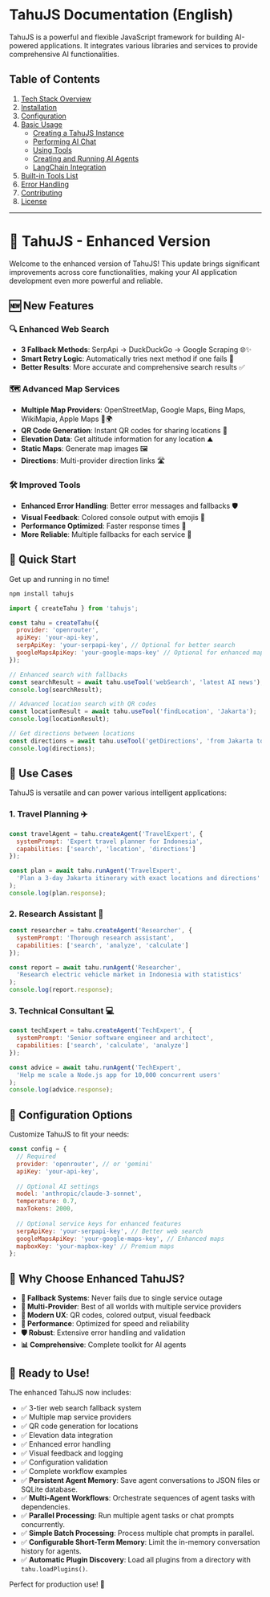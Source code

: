 # TahuJS Documentation (English)

TahuJS is a powerful and flexible JavaScript framework for building AI-powered applications. It integrates various libraries and services to provide comprehensive AI functionalities.

## Table of Contents

1.  [Tech Stack Overview](#1-tech-stack-overview)
2.  [Installation](#2-installation)
3.  [Configuration](#3-configuration)
4.  [Basic Usage](#4-basic-usage)
    *   [Creating a TahuJS Instance](#creating-a-tahujs-instance)
    *   [Performing AI Chat](#performing-ai-chat)
    *   [Using Tools](#using-tools)
    *   [Creating and Running AI Agents](#creating-and-running-ai-agents)
    *   [LangChain Integration](#langchain-integration)
5.  [Built-in Tools List](#5-built-in-tools-list)
6.  [Error Handling](#6-error-handling)
7.  [Contributing](#7-contributing)
8.  [License](#8-license)

---

# 🥘 TahuJS - Enhanced Version

Welcome to the enhanced version of TahuJS! This update brings significant improvements across core functionalities, making your AI application development even more powerful and reliable.

## 🆕 New Features

### 🔍 Enhanced Web Search
- **3 Fallback Methods**: SerpApi → DuckDuckGo → Google Scraping 🌐✨
- **Smart Retry Logic**: Automatically tries next method if one fails 🔄
- **Better Results**: More accurate and comprehensive search results ✅

### 🗺️ Advanced Map Services
- **Multiple Map Providers**: OpenStreetMap, Google Maps, Bing Maps, WikiMapia, Apple Maps 📍🌍
- **QR Code Generation**: Instant QR codes for sharing locations 📱
- **Elevation Data**: Get altitude information for any location ⛰️
- **Static Maps**: Generate map images 🖼️
- **Directions**: Multi-provider direction links 🛣️

### 🛠️ Improved Tools
- **Enhanced Error Handling**: Better error messages and fallbacks 🛡️
- **Visual Feedback**: Colored console output with emojis 🎨
- **Performance Optimized**: Faster response times 🚀
- **More Reliable**: Multiple fallbacks for each service 💪

## 🚀 Quick Start

Get up and running in no time!

```bash
npm install tahujs
```

```javascript
import { createTahu } from 'tahujs';

const tahu = createTahu({
  provider: 'openrouter',
  apiKey: 'your-api-key',
  serpApiKey: 'your-serpapi-key', // Optional for better search
  googleMapsApiKey: 'your-google-maps-key' // Optional for enhanced maps
});

// Enhanced search with fallbacks
const searchResult = await tahu.useTool('webSearch', 'latest AI news');
console.log(searchResult);

// Advanced location search with QR codes
const locationResult = await tahu.useTool('findLocation', 'Jakarta');
console.log(locationResult);

// Get directions between locations
const directions = await tahu.useTool('getDirections', 'from Jakarta to Bandung');
console.log(directions);
```

## 🎯 Use Cases

TahuJS is versatile and can power various intelligent applications:

### 1. Travel Planning ✈️
```javascript
const travelAgent = tahu.createAgent('TravelExpert', {
  systemPrompt: 'Expert travel planner for Indonesia',
  capabilities: ['search', 'location', 'directions']
});

const plan = await tahu.runAgent('TravelExpert', 
  'Plan a 3-day Jakarta itinerary with exact locations and directions'
);
console.log(plan.response);
```

### 2. Research Assistant 🔬
```javascript
const researcher = tahu.createAgent('Researcher', {
  systemPrompt: 'Thorough research assistant',
  capabilities: ['search', 'analyze', 'calculate']
});

const report = await tahu.runAgent('Researcher', 
  'Research electric vehicle market in Indonesia with statistics'
);
console.log(report.response);
```

### 3. Technical Consultant 💻
```javascript
const techExpert = tahu.createAgent('TechExpert', {
  systemPrompt: 'Senior software engineer and architect',
  capabilities: ['search', 'calculate', 'analyze']
});

const advice = await tahu.runAgent('TechExpert', 
  'Help me scale a Node.js app for 10,000 concurrent users'
);
console.log(advice.response);
```

## 🔧 Configuration Options

Customize TahuJS to fit your needs:

```javascript
const config = {
  // Required
  provider: 'openrouter', // or 'gemini'
  apiKey: 'your-api-key',
  
  // Optional AI settings
  model: 'anthropic/claude-3-sonnet',
  temperature: 0.7,
  maxTokens: 2000,
  
  // Optional service keys for enhanced features
  serpApiKey: 'your-serpapi-key', // Better web search
  googleMapsApiKey: 'your-google-maps-key', // Enhanced maps
  mapboxKey: 'your-mapbox-key' // Premium maps
};
```

## 🌟 Why Choose Enhanced TahuJS?

- **🔄 Fallback Systems**: Never fails due to single service outage
- **🎯 Multi-Provider**: Best of all worlds with multiple service providers
- **📱 Modern UX**: QR codes, colored output, visual feedback
- **🚀 Performance**: Optimized for speed and reliability
- **🛡️ Robust**: Extensive error handling and validation
- **📊 Comprehensive**: Complete toolkit for AI agents

## 🎉 Ready to Use!

The enhanced TahuJS now includes:
- ✅ 3-tier web search fallback system
- ✅ Multiple map service providers
- ✅ QR code generation for locations
- ✅ Elevation data integration
- ✅ Enhanced error handling
- ✅ Visual feedback and logging
- ✅ Configuration validation
- ✅ Complete workflow examples
- ✅ **Persistent Agent Memory**: Save agent conversations to JSON files or SQLite database.
- ✅ **Multi-Agent Workflows**: Orchestrate sequences of agent tasks with dependencies.
- ✅ **Parallel Processing**: Run multiple agent tasks or chat prompts concurrently.
- ✅ **Simple Batch Processing**: Process multiple chat prompts in parallel.
- ✅ **Configurable Short-Term Memory**: Limit the in-memory conversation history for agents.
- ✅ **Automatic Plugin Discovery**: Load all plugins from a directory with `tahu.loadPlugins()`.

Perfect for production use! 🚀